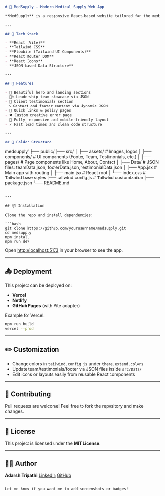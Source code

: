 
```markdown
# 🏥 MedSupply — Modern Medical Supply Web App

**MedSupply** is a responsive React-based website tailored for the medical supply industry. Built with Tailwind CSS and Flowbite, this project emphasizes clean UI, professional aesthetics, and modular structure — ideal for hospitals, clinics, pharmacies, and distributors.

---

## 🔧 Tech Stack

- **React (Vite)**
- **Tailwind CSS**
- **Flowbite (Tailwind UI Components)**
- **React Router DOM**
- **React Icons**
- **JSON-based Data Structure**

---

## 🚀 Features

- 🏥 Beautiful hero and landing sections  
- 👨‍⚕️ Leadership team showcase via JSON  
- 💬 Client testimonials section  
- 📞 Contact and footer content via dynamic JSON  
- 📜 Quick links & policy pages  
- ❌ Custom creative error page  
- 🎨 Fully responsive and mobile-friendly layout  
- ⚡ Fast load times and clean code structure  

---

## 📁 Folder Structure

```

medsupply/
├── public/
├── src/
│   ├── assets/              # Images, logos
│   ├── components/          # UI components (Footer, Team, Testimonials, etc.)
│   ├── pages/               # Page components like Home, About, Contact
│   ├── Data/                # JSON files: teamData.json, footerData.json, testimonialData.json
│   ├── App.jsx              # Main app with routing
│   ├── main.jsx             # React root
│   └── index.css            # Tailwind base styles
├── tailwind.config.js       # Tailwind customization
├── package.json
└── README.md

````

---

## 📦 Installation

Clone the repo and install dependencies:

```bash
git clone https://github.com/yourusername/medsupply.git
cd medsupply
npm install
npm run dev
````

Open [http://localhost:5173](http://localhost:5173) in your browser to see the app.

---

## 📤 Deployment

This project can be deployed on:

* **Vercel**
* **Netlify**
* **GitHub Pages** (with Vite adapter)

Example for Vercel:

```bash
npm run build
vercel --prod
```

---

## ✏️ Customization

* Change colors in `tailwind.config.js` under `theme.extend.colors`
* Update team/testimonials/footer via JSON files inside `src/Data/`
* Edit icons or layouts easily from reusable React components

---

## 🤝 Contributing

Pull requests are welcome! Feel free to fork the repository and make changes.

---

## 📃 License

This project is licensed under the **MIT License**.

---

## 👨‍💻 Author

**Adarsh Tripathi**
[LinkedIn](https://linkedin.com/in/adarsh-tripathi-321b7a257/)
[GitHub](https://github.com/sebastian-sultz)

```

Let me know if you want me to add screenshots or badges!
```
